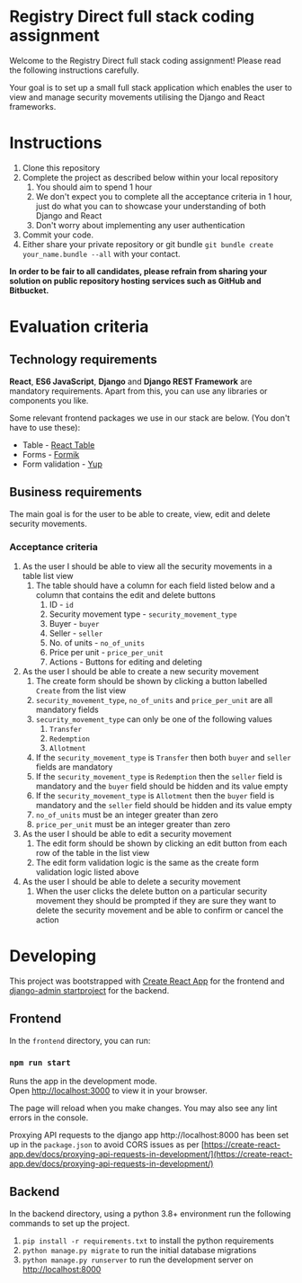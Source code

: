 # Registry Direct full stack coding assignment

Welcome to the Registry Direct full stack coding assignment! Please read the following instructions carefully.

Your goal is to set up a small full stack application which enables the user to view and manage security movements utilising the Django and React frameworks.

# Instructions
1. Clone this repository
2. Complete the project as described below within your local repository
   1. You should aim to spend 1 hour 
   2. We don't expect you to complete all the acceptance criteria in 1 hour, just do what you can to showcase your understanding of both Django and React
   3. Don't worry about implementing any user authentication
3. Commit your code.
4. Either share your private repository or git bundle `git bundle create your_name.bundle --all` with your contact.

**In order to be fair to all candidates, please refrain from sharing your solution on public repository hosting 
services such as GitHub and Bitbucket.**

# Evaluation criteria

## Technology requirements

**React**, **ES6 JavaScript**, **Django** and **Django REST Framework** are mandatory requirements. Apart from this, 
you can use any libraries or components you like.

Some relevant frontend packages we use in our stack are below. (You don't have to use these):
- Table - [React Table](https://www.npmjs.com/package/react-table)
- Forms - [Formik](https://www.npmjs.com/package/formik)
- Form validation - [Yup](https://www.npmjs.com/package/yup)

## Business requirements

The main goal is for the user to be able to create, view, edit and delete security movements.

### Acceptance criteria

1. As the user I should be able to view all the security movements in a table list view
   1. The table should have a column for each field listed below and a column that contains the edit and delete buttons
      1. ID - `id`
      2. Security movement type - `security_movement_type`
      3. Buyer - `buyer`
      4. Seller - `seller`
      5. No. of units - `no_of_units`
      6. Price per unit - `price_per_unit`
      7. Actions - Buttons for editing and deleting
2. As the user I should be able to create a new security movement
   1. The create form should be shown by clicking a button labelled `Create` from the list view
   2. `security_movement_type`, `no_of_units` and `price_per_unit` are all mandatory fields
   3. `security_movement_type` can only be one of the following values
      1. `Transfer`
      2. `Redemption`
      3. `Allotment`
   4. If the `security_movement_type` is `Transfer` then both `buyer` and `seller` fields are mandatory
   5. If the `security_movement_type` is `Redemption` then the `seller` field is mandatory and the `buyer` field should be hidden and its value empty
   6. If the `security_movement_type` is `Allotment` then the `buyer` field is mandatory and the `seller` field should be hidden and its value empty
   7. `no_of_units` must be an integer greater than zero
   8. `price_per_unit` must be an integer greater than zero
3. As the user I should be able to edit a security movement
   1. The edit form should be shown by clicking an edit button from each row of the table in the list view
   2. The edit form validation logic is the same as the create form validation logic listed above
4. As the user I should be able to delete a security movement
   1. When the user clicks the delete button on a particular security movement they should be prompted if they are sure they want to delete the security movement and be able to confirm or cancel the action

# Developing

This project was bootstrapped with [Create React App](https://github.com/facebook/create-react-app) for the frontend 
and [django-admin startproject](https://docs.djangoproject.com/en/3.2/ref/django-admin/#startproject) for the backend.

## Frontend
In the `frontend` directory, you can run:

### `npm run start`

Runs the app in the development mode.\
Open [http://localhost:3000](http://localhost:3000) to view it in your browser.

The page will reload when you make changes. You may also see any lint errors in the console.

Proxying API requests to the django app http://localhost:8000 has been set up in the `package.json` to avoid CORS issues as per [https://create-react-app.dev/docs/proxying-api-requests-in-development/](https://create-react-app.dev/docs/proxying-api-requests-in-development/)

## Backend

In the backend directory, using a python 3.8+ environment run the following commands to set up the project.

1. `pip install -r requirements.txt` to install the python requirements
2. `python manage.py migrate` to run the initial database migrations
3. `python manage.py runserver` to run the development server on [http://localhost:8000](http://localhost:8000)
